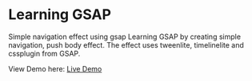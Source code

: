 # Learning GSAP
Simple navigation effect using gsap
Learning GSAP by creating simple navigation, push body effect. The effect uses tweenlite, timelinelite and cssplugin from GSAP.

View Demo here: [Live Demo]('https://jdev-learning-gsap.netlify.com/')
